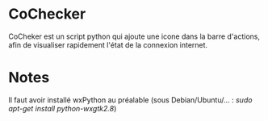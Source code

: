 # CoChecker
 CoCheker est un script python qui ajoute une icone dans la barre d'actions, afin de visualiser rapidement l'état de la connexion internet.

Notes
=====
Il faut avoir installé wxPython au préalable (sous Debian/Ubuntu/... : *sudo apt-get install python-wxgtk2.8*)
